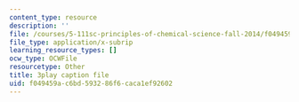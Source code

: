 ```yaml
---
content_type: resource
description: ''
file: /courses/5-111sc-principles-of-chemical-science-fall-2014/f049459ac6bd593286f6caca1ef92602_739SB34oEyo.vtt
file_type: application/x-subrip
learning_resource_types: []
ocw_type: OCWFile
resourcetype: Other
title: 3play caption file
uid: f049459a-c6bd-5932-86f6-caca1ef92602
---
```

